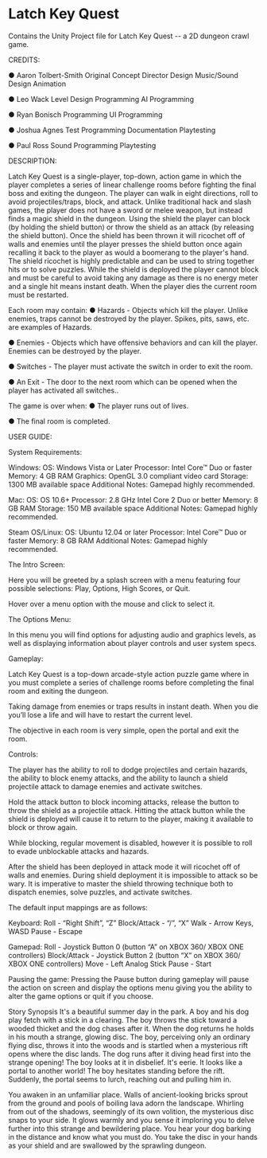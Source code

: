 # Latch Key Quest
Contains the Unity Project file for Latch Key Quest -- a 2D dungeon crawl game.

CREDITS:

●	Aaron Tolbert-Smith
Original Concept
Director
Design
Music/Sound Design
Animation

●	Leo Wack
Level Design
Programming
AI Programming

●	Ryan Bonisch
Programming
UI Programming

●	Joshua Agnes
Test Programming
Documentation
Playtesting

●	Paul Ross
Sound Programming
Playtesting

DESCRIPTION:

Latch Key Quest is a single-player, top-down, action game in which the player completes a series of linear challenge rooms before fighting the final boss and exiting the dungeon. The player can walk in eight directions, roll to avoid projectiles/traps, block, and attack. Unlike traditional hack and slash games, the player does not have a sword or melee weapon, but instead finds a magic shield in the dungeon. Using the shield the player can block (by holding the shield button) or throw the shield as an attack (by releasing the shield button). Once the shield has been thrown it will ricochet off of walls and enemies until the player presses the shield button once again recalling it back to the player as would a boomerang to the player's hand. The shield ricochet is highly predictable and can be used to string together hits or to solve puzzles. While the shield is deployed the player cannot block and must be careful to avoid taking any damage as there is no energy meter and a single hit means instant death. When the player dies the current room must be restarted.

Each room may contain:
●	Hazards - Objects which kill the player. Unlike enemies, traps cannot be destroyed by the player. Spikes, pits, saws, etc. are examples of Hazards.

●	Enemies - Objects which have offensive behaviors and can kill the player. Enemies can be destroyed by the player.

●	Switches - The player must activate the switch in order to exit the room.

●	An Exit - The door to the next room which can be opened when the player has activated all switches..

The game is over when:
●	The player runs out of lives.

●	The final room is completed.


USER GUIDE:

System Requirements: 

Windows:
OS: Windows Vista or Later
Processor: Intel Core™ Duo or faster
Memory: 4 GB RAM
Graphics: OpenGL 3.0 compliant video card
Storage: 1300 MB available space
Additional Notes: Gamepad highly recommended.

Mac:
OS: OS 10.6+
Processor: 2.8 GHz Intel Core 2 Duo or better
Memory: 8 GB RAM
Storage: 150 MB available space
Additional Notes: Gamepad highly recommended.

Steam OS/Linux:
OS: Ubuntu 12.04 or later
Processor: Intel Core™ Duo or faster
Memory: 8 GB RAM
Additional Notes: Gamepad highly recommended.

The Intro Screen:

Here you will be greeted by a splash screen with a menu featuring four possible selections: Play, Options, High Scores, or Quit.

Hover over a menu option with the mouse and click to select it.

The Options Menu:

In this menu you will find options for adjusting audio and graphics levels, as well as displaying information about player controls and user system specs.

Gameplay:

Latch Key Quest is a top-down arcade-style action puzzle game where in you must complete a series of challenge rooms before completing the final room and exiting the dungeon.

Taking damage from enemies or traps results in instant death. When you die you’ll lose a life and will have to restart the current level.

The objective in each room is very simple, open the portal and exit the room.

Controls:

The player has the ability to roll to dodge projectiles and certain hazards, the ability to block enemy attacks, and the ability to launch a shield projectile attack to damage enemies and activate switches.

Hold the attack button to block incoming attacks, release the button to throw the shield as a projectile attack. Hitting the attack button while the shield is deployed will cause it to return to the player, making it available to block or throw again.

While blocking, regular movement is disabled, however it is possible to roll to evade unblockable attacks and hazards.

After the shield has been deployed in attack mode it will ricochet off of walls and enemies. During shield deployment it is impossible to attack so be wary. It is imperative to master the shield throwing technique both to dispatch enemies, solve puzzles, and activate switches. 

The default input mappings are as follows:

Keyboard:
Roll  - “Right Shift”, “Z”
Block/Attack - “/”, “X”
Walk - Arrow Keys, WASD
Pause - Escape

Gamepad:
Roll - Joystick Button 0 (button “A” on XBOX 360/ XBOX ONE controllers)
Block/Attack - Joystick Button 2 (button “X” on XBOX 360/ XBOX ONE controllers)
Move - Left Analog Stick
Pause - Start

Pausing the game:
Pressing the Pause button during gameplay will pause the action on screen and display the options menu giving you the ability to alter the game options or quit if you choose.

Story Synopsis
It's a beautiful summer day in the park. A boy and his dog play fetch with a stick in a clearing. The boy throws the stick toward a wooded thicket and the dog chases after it. When the dog returns he holds in his mouth a strange, glowing disc. The boy, perceiving only an ordinary flying disc, throws it into the woods and is startled when a mysterious rift opens where the disc lands. The dog runs after it diving head first into the strange opening! The boy looks at it in disbelief. It's eerie. It looks like a portal to another world! The boy hesitates standing before the rift. Suddenly, the portal seems to lurch, reaching out and pulling him in.

You awaken in an unfamiliar place. Walls of ancient-looking bricks sprout from the ground and pools of boiling lava adorn the landscape. Whirling from out of the shadows, seemingly of its own volition, the mysterious disc snaps to your side. It glows warmly and you sense it imploring you to delve further into this strange and bewildering place. You hear your dog barking in the distance and know what you must do. You take the disc in your hands as your shield and are swallowed by the sprawling dungeon.
